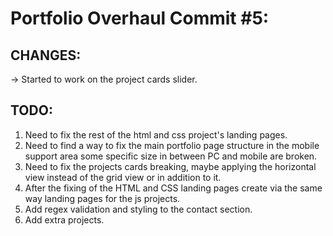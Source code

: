 # Portfolio Overhaul Commit #5:

## CHANGES:

→ Started to work on the project cards slider.

## TODO:

1. Need to fix the rest of the html and css project's landing pages.
2. Need to find a way to fix the main portfolio page structure in the mobile support area some specific size in between PC and mobile are broken.
3. Need to fix the projects cards breaking, maybe applying the horizontal view instead of the grid view or in addition to it.
4. After the fixing of the HTML and CSS landing pages create via the same way landing pages for the js projects.
5. Add regex validation and styling to the contact section.
6. Add extra projects.
